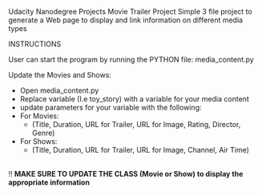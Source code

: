 Udacity Nanodegree Projects
Movie Trailer Project 
Simple 3 file project to generate a Web page to display and link information on different media types

INSTRUCTIONS

User can start the program by running the PYTHON file:
media_content.py

Update the Movies and Shows:

 - Open media_content.py
 - Replace variable (I.e toy_story) with a variable for your media content
 - update parameters for your variable with the following:
 - For Movies:
    - (Title, Duration, URL for Trailer, URL for Image, Rating, Director, Genre)
 - For Shows:
    - (Title, Duration, URL for Trailer, URL for Image, Channel, Air Time)
    <br>
  !! <strong>MAKE SURE TO UPDATE THE CLASS</string> (Movie or Show) to display the appropriate information  
